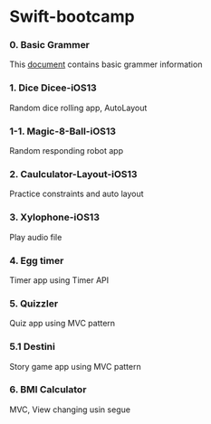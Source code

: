 # Swift-bootcamp

### 0. Basic Grammer
This [document](./Basic-Grammer/flach.md) contains basic grammer information

### 1. Dice Dicee-iOS13	
Random dice rolling app, AutoLayout

### 1-1. Magic-8-Ball-iOS13	
Random responding robot app

### 2. Caulculator-Layout-iOS13	
Practice constraints and auto layout

### 3. Xylophone-iOS13	
Play audio file

### 4. Egg timer
Timer app using Timer API

### 5. Quizzler
Quiz app using MVC pattern

### 5.1 Destini
Story game app using MVC pattern

### 6. BMI Calculator
MVC, View changing usin segue

